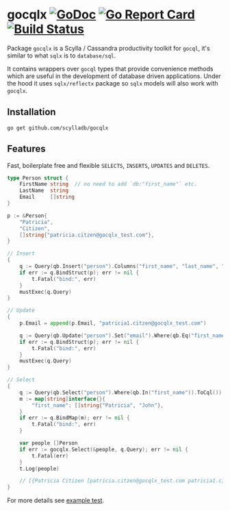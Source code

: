 # gocqlx [![GoDoc](http://img.shields.io/badge/go-documentation-blue.svg?style=flat-square)](http://godoc.org/github.com/scylladb/gocqlx) [![Go Report Card](https://goreportcard.com/badge/github.com/scylladb/gocqlx)](https://goreportcard.com/report/github.com/scylladb/gocqlx) [![Build Status](https://travis-ci.org/scylladb/gocqlx.svg?branch=master)](https://travis-ci.org/scylladb/gocqlx)

Package `gocqlx` is a Scylla / Cassandra productivity toolkit for `gocql`, it's 
similar to what `sqlx` is to `database/sql`.

It contains wrappers over `gocql` types that provide convenience methods which
are useful in the development of database driven applications.  Under the
hood it uses `sqlx/reflectx` package so `sqlx` models will also work with `gocqlx`.

## Installation

    go get github.com/scylladb/gocqlx

## Features

Fast, boilerplate free and flexible `SELECTS`, `INSERTS`, `UPDATES` and `DELETES`.

```go
type Person struct {
	FirstName string  // no need to add `db:"first_name"` etc.
	LastName  string
	Email     []string
}

p := &Person{
	"Patricia",
	"Citizen",
	[]string{"patricia.citzen@gocqlx_test.com"},
}

// Insert
{
	q := Query(qb.Insert("person").Columns("first_name", "last_name", "email").ToCql())
	if err := q.BindStruct(p); err != nil {
		t.Fatal("bind:", err)
	}
	mustExec(q.Query)
}

// Update
{
	p.Email = append(p.Email, "patricia1.citzen@gocqlx_test.com")

	q := Query(qb.Update("person").Set("email").Where(qb.Eq("first_name"), qb.Eq("last_name")).ToCql())
	if err := q.BindStruct(p); err != nil {
		t.Fatal("bind:", err)
	}
	mustExec(q.Query)
}

// Select
{
	q := Query(qb.Select("person").Where(qb.In("first_name")).ToCql())
	m := map[string]interface{}{
		"first_name": []string{"Patricia", "John"},
	}
	if err := q.BindMap(m); err != nil {
		t.Fatal("bind:", err)
	}

	var people []Person
	if err := gocqlx.Select(&people, q.Query); err != nil {
		t.Fatal(err)
	}
	t.Log(people)

	// [{Patricia Citizen [patricia.citzen@gocqlx_test.com patricia1.citzen@gocqlx_test.com]} {John Doe [johndoeDNE@gmail.net]}]
}
```

For more details see [example test](https://github.com/scylladb/gocqlx/blob/master/example_test.go).
